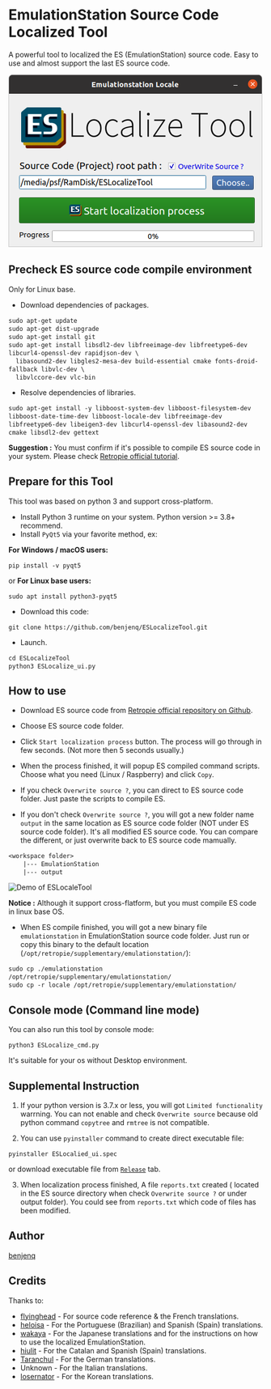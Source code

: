 # EmulationStation Source Code Localized Tool

A powerful tool to localized the ES (EmulationStation) source code. Easy to use and almost support the last ES source code.

![screenshot of ESLocaleTool](pics/screenshot.png)


## Precheck ES source code compile environment

Only for Linux base.

- Download dependencies of packages.
```
sudo apt-get update
sudo apt-get dist-upgrade
sudo apt-get install git
sudo apt-get install libsdl2-dev libfreeimage-dev libfreetype6-dev libcurl4-openssl-dev rapidjson-dev \
  libasound2-dev libgles2-mesa-dev build-essential cmake fonts-droid-fallback libvlc-dev \
  libvlccore-dev vlc-bin
```

- Resolve dependencies of libraries.
```
sudo apt-get install -y libboost-system-dev libboost-filesystem-dev libboost-date-time-dev libboost-locale-dev libfreeimage-dev libfreetype6-dev libeigen3-dev libcurl4-openssl-dev libasound2-dev cmake libsdl2-dev gettext
```

**Suggestion :** You must confirm if it's possible to compile ES source code in your system. Please check [Retropie official tutorial](https://github.com/RetroPie/EmulationStation).

## Prepare for this Tool

This tool was based on python 3 and support cross-platform.

- Install Python 3 runtime on your system. Python version >= 3.8+ recommend.
- Install `PyQt5` via your favorite method, ex:

**For Windows / macOS users:**

```
pip install -v pyqt5
```
or **For Linux base users:**

```
sudo apt install python3-pyqt5 
```

- Download this code:
```
git clone https://github.com/benjenq/ESLocalizeTool.git
```

- Launch.

```
cd ESLocalizeTool
python3 ESLocalize_ui.py
```

## How to use

- Download ES source code from [Retropie official repository on Github](https://github.com/RetroPie/EmulationStation).
- Choose ES source code folder.
- Click `Start localization process` button. The process will go through in few seconds. (Not more then 5 seconds usually.)
- When the process finished, it will popup ES compiled command scripts. Choose what you need (Linux / Raspberry) and click `Copy`.

- If you check `Overwrite source ?`, you can direct to ES source code folder. Just paste the scripts to compile ES. 
- If you don't check `Overwrite source ?`, you will got a new folder name `output` in the same location as ES source code folder (NOT under ES source code folder). It's all modified ES source code. You can compare the different, or just overwrite back to ES source code mamually.

```
<workspace folder>
    |--- EmulationStation
    |--- output
```

![Demo of ESLocaleTool](pics/demo.gif)

**Notice :** Although it support cross-flatform, but you must compile ES code in linux base OS.

- When ES compile finished, you will got a new binary file `emulationstation` in EmulationStation source code folder. Just run or copy this binary to the default location (`/opt/retropie/supplementary/emulationstation/`):
```
sudo cp ./emulationstation /opt/retropie/supplementary/emulationstation/
sudo cp -r locale /opt/retropie/supplementary/emulationstation/
```

## Console mode (Command line mode)
You can also run this tool by console mode:
```
python3 ESLocalize_cmd.py
```
It's suitable for your os without Desktop environment.

## Supplemental Instruction

1. If your python version is 3.7.x or less, you will got `Limited functionality` warrning. You can not enable and check `Overwrite source` because old python command `copytree` and `rmtree` is not compatible.

2. You can use `pyinstaller` command to create direct executable file:
```
pyinstaller ESLocalied_ui.spec
```
or download executable file from [`Release`](https://github.com/benjenq/ESLocalizeTool/releases) tab.

3. When localization process finished, A file `reports.txt` created ( located in the ES source directory when check `Overwrite source ?` or under output folder). You could see from `reports.txt` which code of files has been modified.

## Author

[benjenq](https://github.com/benjenq)

## Credits

Thanks to:

* [flyinghead](https://github.com/flyinghead) - For source code reference & the French translations.
* [heloisa](https://github.com/heloisatech) - For the Portuguese (Brazilian) and Spanish (Spain) translations.
* [wakaya](https://retropie.org.uk/forum/user/wakaya) - For the Japanese translations and for the instructions on how to use the localized EmulationStation.
* [hiulit](https://github.com/hiulit) - For the Catalan and Spanish (Spain) translations.
* [Taranchul](https://github.com/Taranchul) - For the German translations.
* Unknown - For the Italian translations.
* [losernator](https://github.com/losernator) - For the Korean translations.


